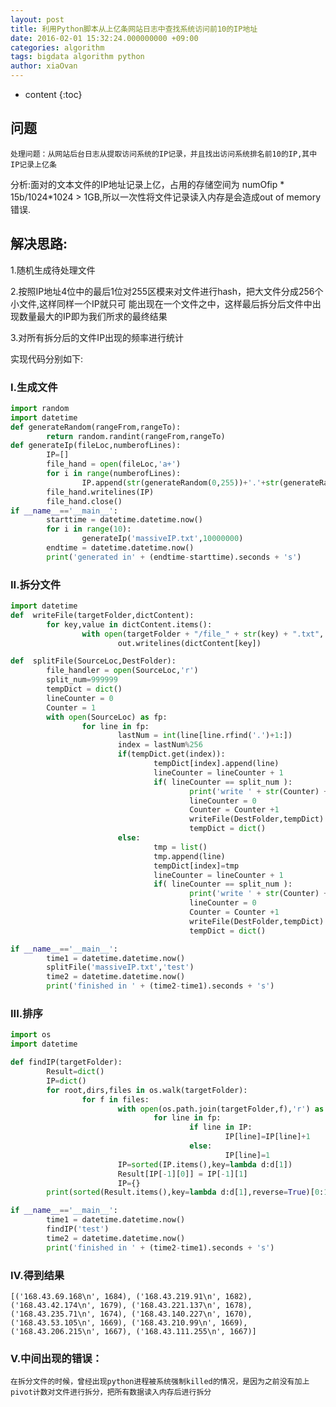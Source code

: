 ```yaml
---
layout: post
title: 利用Python脚本从上亿条网站日志中查找系统访问前10的IP地址
date: 2016-02-01 15:32:24.000000000 +09:00
categories: algorithm
tags: bigdata algorithm python
author: xiaOvan
---
```


* content
{:toc}

## 问题
	处理问题：从网站后台日志从提取访问系统的IP记录，并且找出访问系统排名前10的IP,其中IP记录上亿条


  分析:面对的文本文件的IP地址记录上亿，占用的存储空间为 numOfip * 15b/1024*1024 > 1GB,所以一次性将文件记录读入内存是会造成out of memory错误.

## 解决思路:

1.随机生成待处理文件

2.按照IP地址4位中的最后1位对255区模来对文件进行hash，把大文件分成256个小文件,这样同样一个IP就只可
能出现在一个文件之中，这样最后拆分后文件中出现数量最大的IP即为我们所求的最终结果

3.对所有拆分后的文件IP出现的频率进行统计

实现代码分别如下:

### I.生成文件

```python
import random
import datetime
def generateRandom(rangeFrom,rangeTo):
        return random.randint(rangeFrom,rangeTo)
def generateIp(fileLoc,numberofLines):
        IP=[]
        file_hand = open(fileLoc,'a+')
        for i in range(numberofLines):
                IP.append(str(generateRandom(0,255))+'.'+str(generateRandom(0,255)) +'.'+ str(generateRandom(0,255))+'.'+ str(generateRandom(0,255))+'\n')
        file_hand.writelines(IP)
        file_hand.close()
if __name__=='__main__':
        starttime = datetime.datetime.now()
        for i in range(10):
                generateIp('massiveIP.txt',10000000)
        endtime = datetime.datetime.now()
        print('generated in' + (endtime-starttime).seconds + 's')
```

### II.拆分文件

```python
import datetime
def  writeFile(targetFolder,dictContent):
        for key,value in dictContent.items():
                with open(targetFolder + "/file_" + str(key) + ".txt",'a+') as out:
                        out.writelines(dictContent[key])

def  splitFile(SourceLoc,DestFolder):
        file_handler = open(SourceLoc,'r')
        split_num=999999
        tempDict = dict()
        lineCounter = 0
        Counter = 1
        with open(SourceLoc) as fp:
                for line in fp:
                        lastNum = int(line[line.rfind('.')+1:])
                        index = lastNum%256
                        if(tempDict.get(index)):
                                tempDict[index].append(line)
                                lineCounter = lineCounter + 1
                                if( lineCounter == split_num ):
                                        print('write ' + str(Counter) + ' times')
                                        lineCounter = 0
                                        Counter = Counter +1
                                        writeFile(DestFolder,tempDict)
                                        tempDict = dict()
                        else:
                                tmp = list()
                                tmp.append(line)
                                tempDict[index]=tmp
                                lineCounter = lineCounter + 1
                                if( lineCounter == split_num ):
                                        print('write ' + str(Counter) + ' times')
                                        lineCounter = 0
                                        Counter = Counter +1
                                        writeFile(DestFolder,tempDict)
                                        tempDict = dict()

if __name__=='__main__':
        time1 = datetime.datetime.now()
        splitFile('massiveIP.txt','test')
        time2 = datetime.datetime.now()
        print('finished in ' + (time2-time1).seconds + 's')
```

### III.排序

```python
import os
import datetime

def findIP(targetFolder):
        Result=dict()
        IP=dict()
        for root,dirs,files in os.walk(targetFolder):
                for f in files:
                        with open(os.path.join(targetFolder,f),'r') as fp:
                                for line in fp:
                                        if line in IP:
                                                IP[line]=IP[line]+1
                                        else:
                                                IP[line]=1
                        IP=sorted(IP.items(),key=lambda d:d[1])
                        Result[IP[-1][0]] = IP[-1][1]
                        IP={}
        print(sorted(Result.items(),key=lambda d:d[1],reverse=True)[0:10])

if __name__=='__main__':
        time1 = datetime.datetime.now()
        findIP('test')
        time2 = datetime.datetime.now()
        print('finished in ' + (time2-time1).seconds + 's')
```


### IV.得到结果

	[('168.43.69.168\n', 1684), ('168.43.219.91\n', 1682), ('168.43.42.174\n', 1679), ('168.43.221.137\n', 1678), ('168.43.235.71\n', 1674), ('168.43.140.227\n', 1670), ('168.43.53.105\n', 1669), ('168.43.210.99\n', 1669), ('168.43.206.215\n', 1667), ('168.43.111.255\n', 1667)]

### V.中间出现的错误：
	在拆分文件的时候，曾经出现python进程被系统强制killed的情况，是因为之前没有加上pivot计数对文件进行拆分，把所有数据读入内存后进行拆分

